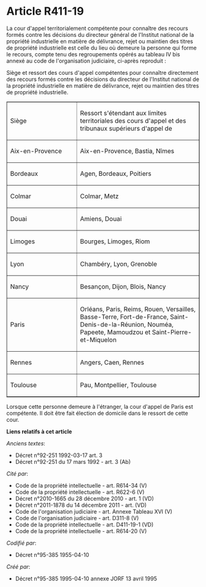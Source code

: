 # Article R411-19

La cour d'appel territorialement compétente pour connaître des recours formés contre les décisions du directeur général de
l'Institut national de la propriété industrielle en matière de délivrance, rejet ou maintien des titres de propriété
industrielle est celle du lieu où demeure la personne qui forme le recours, compte tenu des regroupements opérés au tableau
IV bis annexé au code de l'organisation judiciaire, ci-après reproduit :

Siège et ressort des cours d'appel compétentes pour connaître directement des recours formés contre les décisions du
directeur de l'Institut national de la propriété industrielle en matière de délivrance, rejet ou maintien des titres de
propriété industrielle.

<table cellspacing="0" cellpadding="0" align="center" width="605" border="1">
  <tbody>
    <tr>
      <td width="208">

Siège

</td>
      <td width="397">

Ressort s'étendant aux limites territoriales des cours d'appel et des tribunaux supérieurs d'appel de

</td>
    </tr>
    <tr>
      <td width="208">

Aix-en-Provence

</td>
      <td width="397">

Aix-en-Provence, Bastia, Nîmes

</td>
    </tr>
    <tr>
      <td width="208">

Bordeaux

</td>
      <td width="397">

Agen, Bordeaux, Poitiers

</td>
    </tr>
    <tr>
      <td width="208">

Colmar

</td>
      <td width="397">

Colmar, Metz

</td>
    </tr>
    <tr>
      <td width="208">

Douai

</td>
      <td width="397">

Amiens, Douai

</td>
    </tr>
    <tr>
      <td width="208">

Limoges

</td>
      <td width="397">

Bourges, Limoges, Riom

</td>
    </tr>
    <tr>
      <td width="208">

Lyon

</td>
      <td width="397">

Chambéry, Lyon, Grenoble

</td>
    </tr>
    <tr>
      <td width="208">

Nancy

</td>
      <td width="397">

Besançon, Dijon, Blois, Nancy

</td>
    </tr>
    <tr>
      <td width="208">

Paris

</td>
      <td width="397">

Orléans, Paris, Reims, Rouen, Versailles, Basse-Terre, Fort-de-France, Saint-Denis-de-la-Réunion, Nouméa, Papeete, Mamoudzou
et Saint-Pierre-et-Miquelon

</td>
    </tr>
    <tr>
      <td width="208">

Rennes

</td>
      <td width="397">

Angers, Caen, Rennes

</td>
    </tr>
    <tr>
      <td width="208">

Toulouse

</td>
      <td width="397">

Pau, Montpellier, Toulouse

</td>
    </tr>
  </tbody>
</table>

Lorsque cette personne demeure à l'étranger, la cour d'appel de Paris est compétente. Il doit être fait élection de domicile
dans le ressort de cette cour.

**Liens relatifs à cet article**

_Anciens textes_:

  - Décret n°92-251 1992-03-17 art. 3
  - Décret n°92-251 du 17 mars 1992 - art. 3 (Ab)

_Cité par_:

  - Code de la propriété intellectuelle - art. R614-34 (V)
  - Code de la propriété intellectuelle - art. R622-6 (V)
  - Décret n°2010-1665 du 28 décembre 2010 - art. 1 (VD)
  - Décret n°2011-1878 du 14 décembre 2011 - art. (VD)
  - Code de l'organisation judiciaire - art. Annexe Tableau XVI (V)
  - Code de l'organisation judiciaire - art. D311-8 (V)
  - Code de la propriété intellectuelle - art. D411-19-1 (VD)
  - Code de la propriété intellectuelle - art. R614-20 (V)

_Codifié par_:

  - Décret n°95-385 1955-04-10

_Créé par_:

  - Décret n°95-385 1995-04-10 annexe JORF 13 avril 1995
